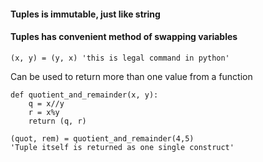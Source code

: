 #### Tuples is immutable, just like string

#### Tuples has convenient method of swapping variables
```
(x, y) = (y, x) 'this is legal command in python'
```

Can be used to return more than one value from a function
```
def quotient_and_remainder(x, y):
    q = x//y
    r = x%y
    return (q, r)

(quot, rem) = quotient_and_remainder(4,5)
'Tuple itself is returned as one single construct'
```

